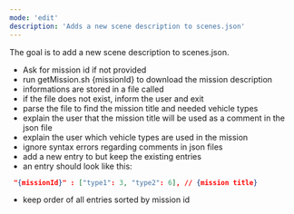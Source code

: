 ```yaml
---
mode: 'edit'
description: 'Adds a new scene description to scenes.json'
---
```


The goal is to add a new scene description to scenes.json.

* Ask for mission id if not provided
* run getMission.sh {missionId} to download the mission description
* informations are stored in a file called [](./missions/{missionId}.html)
* if the file does not exist, inform the user and exit
* parse the file to find the mission title and needed vehicle types
* explain the user that the mission title will be used as a comment in the json file
* explain the user which vehicle types are used in the mission
* ignore syntax errors regarding comments in json files
* add a new entry to [](./scenes.json) but keep the existing entries
* an entry should look like this:
```json
 "{missionId}" : ["type1": 3, "type2": 6], // {mission title}
 ```
* keep order of all entries sorted by mission id